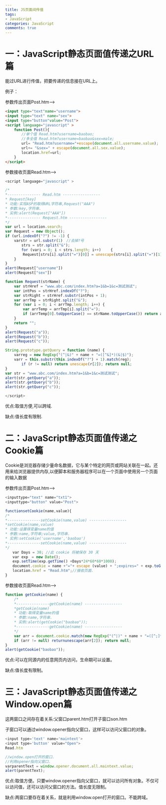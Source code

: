 ```yaml
---
title: JS页面间传值
tags: 
- JavaScript
categories: JavaScript
comments: true
---
```

# 一：JavaScript静态页面值传递之URL篇
能过URL进行传值，把要传递的信息接在URL上。

例子：

参数传出页面Post.htm—>
``` html
<input type="text"name="username">
<input type="text" name="sex">
<input type="button"value="Post">
<script language="javascript" >
    function Post(){
　　    //单个值 Read.htm?username=baobao;
　　    //多全值 Read.htm?username=baobao&sex=male;
　　    url= "Read.htm?username="+escape(document.all.username.value);
　　    url+= "&sex=" + escape(document.all.sex.value);
　　    location.href=url;
    }
</script>
```
参数接收页面Read.htm—>
``` javascript
<script language="javascript" >

/*
*--------------- Read.htm -----------------
* Request[key]
* 功能:实现ASP的取得URL字符串,Request("AAA")
* 参数:key,字符串.
* 实例:alert(Request["AAA"])
*--------------- Request.htm -----------------
*/
var url = location.search;
var Request = new Object();
if (url.indexOf("?") != -1) {
    varstr = url.substr(1)　//去掉?号
    　　strs = str.split("&");
    　　for (vari = 0; i < strs.length; i++) 　　{
        Request[strs[i].split("=")[0]] = unescape(strs[i].split("=")[1]);
    }
}
alert(Request["username"])
alert(Request["sex"])

function Request(strName) {
    var strHref = "www.abc.com/index.htm?a=1&b=1&c=测试测试";
    var intPos = strHref.indexOf("?");
    var strRight = strHref.substr(intPos + 1);
    var arrTmp = strRight.split("&");
    for (var i = 0; i < arrTmp.length; i++) {
        var arrTemp = arrTmp[i].split("=");
        if (arrTemp[0].toUpperCase() == strName.toUpperCase()) return arrTemp[1];
    }
    return "";
}
alert(Request("a"));
alert(Request("b"));
alert(Request("c"));

String.prototype.getQuery = function (name) {
    varreg = new RegExp("(^|&)" + name + "=([^&]*)(&|$)");
    varr = this.substr(this.indexOf("?") + 1).match(reg);
    　　if (r != null) return unescape(r[2]); return null;
}
var str = "www.abc.com/index.htm?a=1&b=1&c=测试测试";
alert(str.getQuery("a"));
alert(str.getQuery("b"));
alert(str.getQuery("c"));

</script>
```
优点:取值方便,可以跨域.

缺点:值长度有限制.
# 二：JavaScript静态页面值传递之Cookie篇
Cookie是浏览器存储少量命名数据，它与某个特定的网页或网站关联在一起。还用来给浏览器提供内存,以便脚本和服务器程序可以在一个页面中使用另一个页面的输入数据

参数传出页面Post.htm—>
``` javascript
<inputtype="text" name="txt1">
<inputtype="button" value="Post">

functionsetCookie(name,value){
/*
*---------------setCookie(name,value) -----------------
*setCookie(name,value)
* 功能:设置得变量name的值
* 参数:name,字符串;value,字符串.
* 实例:setCookie('username','baobao')
*---------------setCookie(name,value) -----------------
*/
　　var Days = 30; //此 cookie 将被保存 30 天
　　var exp　= new Date();
　　exp.setTime(exp.getTime() +Days*24*60*60*1000);
　　document.cookie = name +"="+ escape (value) + ";expires=" + exp.toGMTString();
　　location.href = "Read.htm";//接收页面.
}
```
参数接收页面Read.htm—>
``` javascript
function getCookie(name) {
    /*
    *---------------getCookie(name) -----------------
    *getCookie(name)
    * 功能:取得变量name的值
    * 参数:name,字符串.
    * 实例:alert(getCookie("baobao"));
    *---------------getCookie(name) -----------------
    */
    var arr = document.cookie.match(new RegExp("(^|)" + name + "=([^;]*)(;|$)"));
    if (arr != null) returnunescape(arr[2]); return null;
}
alert(getCookie("baobao"));
```
优点:可以在同源内的任意网页内访问，生命期可以设置。

缺点:值长度有限制。
# 三：JavaScript静态页面值传递之Window.open篇
这两窗口之间存在着关系:父窗口parent.htm打开子窗口son.htm

子窗口可以通过window.opener指向父窗口，这样可以访问父窗口的对象。
``` javascript
<input type='text' name='maintext'>
<input type='button' value="Open">
Read.htm

//window.open打开的窗口.
//利用opener指向父窗口.
varparentText = window.opener.document.all.maintext.value;
alert(parentText);
```
优点:取值方便。只要window.opener指向父窗口，就可以访问所有对象。不仅可以访问值，还可以访问父窗口的方法。值长度无限制。

缺点:两窗口要存在着关系，就是利用window.open打开的窗口。不能跨域。

